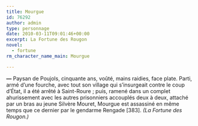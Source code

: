 ```yaml
---
title: Mourgue
id: 76292
author: admin
type: personnage
date: 2010-03-11T09:01:46+00:00
excerpt: La Fortune des Rougon
novel:
  - fortune
rm_character_name_main: Mourgue

---
```

**—** Paysan de Poujols, cinquante ans, voûté, mains raidies, face plate. Parti, armé d’une fourche, avec tout son village qui s’insurgeait contre le coup d’État, il a été arrêté à Saint-Roure ; puis, ramené dans un complet ahurissement avec les autres prisonniers accouplés deux à deux, attaché par un bras au jeune Silvère Mouret, Mourgue est assassiné en même temps que ce dernier par le gendarme Rengade [383]. _(La Fortune des Rougon.)_